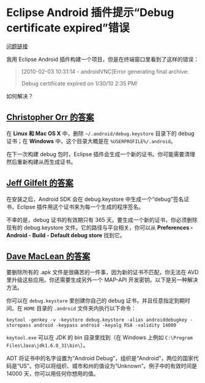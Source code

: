 # Eclipse Android 插件提示“Debug certificate expired”错误

[问题链接](http://stackoverflow.com/questions/2194808/debug-certificate-expired-error-in-eclipse-android-plugins)

我用 Eclipse Android 插件构建一个项目，但是在终端窗口里看到了这样的错误：

> [2010-02-03 10:31:14 - androidVNC]Error generating final archive:
> 
> Debug certificate expired on 1/30/10 2:35 PM!

如何解决？

## [Christopher Orr 的答案](http://stackoverflow.com/questions/2194808/debug-certificate-expired-error-in-eclipse-android-plugins/2196397#2196397)

在 **Linux 和 Mac OS X** 中，删除 `~/.android/debug.keystore` 目录下的 debug 证书；在 **Windows** 中，这个目录大概是在 `%USERPROFILE%/.android`。

在下一次构建 debug 包时，Eclipse 插件会生成一个新的证书。你可能需要清理然后重新构建从而生成证书。

## [Jeff Gilfelt 的答案](http://stackoverflow.com/questions/2194808/debug-certificate-expired-error-in-eclipse-android-plugins/2197293#2197293)

在安装之后，Android SDK 会在 debug.keystore 中生成一个“debug”签名证书，Eclipse 插件用这个证书来为每一个生成的程序签名。

不幸的是，debug 证书的有效期只有 365 天。要生成一个新的证书，你必须删除现有的 debug.keystore 文件。它的路径与平台相关，你可以从 **Preferences - Android - Build - Default debug store** 找到它。

## [Dave MacLean 的答案](http://stackoverflow.com/questions/2194808/debug-certificate-expired-error-in-eclipse-android-plugins/4055893#4055893)

要删除所有的 .apk 文件是很痛苦的一件事，因为新的证书不匹配，你无法在 AVD 里升级这些应用。你还需要生成另外一个 MAP-API 开发密钥。以下是另一种解决方法。

你可以在 `debug.keystore` 里创建你自己的 debug 证书，并且任意指定到期时间。在 `HOME` 目录的 `.android` 文件夹内执行以下命令：

```
keytool -genkey -v -keystore debug.keystore -alias androiddebugkey -storepass android -keypass android -keyalg RSA -validity 14000
```

`keytool.exe` 可以在 JDK 的 bin 目录里找到（在 Windows 上例如 `C:\Program Files\Java\jdk1.6.0_31\bin\`）。

ADT 将证书中的名字设置为“Android Debug”，组织是“Android”，两位的国家代码是“US”。你可以将组织、城市和州的值设为“Unknown”。例子中的有效时间是 14000 天，你可以用任何你想用的值。
